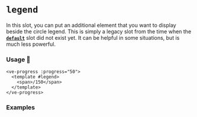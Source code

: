 # `legend`

In this slot, you can put an additional element that you want to display beside the circle legend.
This is simply a legacy slot from the time when the [**`default`**](default.md) slot did not exist yet.
It can be helpful in some situations, but is much less powerful.

### Usage 📜

```vue
<ve-progress :progress="50">
  <template #legend>
    <span>/150</span>
  </template>
</ve-progress>
```

### Examples

<example-container>
<template #default="{ loading, slider, noData, determinate }">
<v-e-p :progress="slider" :loading="loading"
        :no-data="noData"
        :determinate="determinate">
  <template #legend>
    <span> / 100</span>
  </template>
</v-e-p>
<v-e-p :progress="slider" :loading="loading"
        :no-data="noData"
        :determinate="determinate">
  <template #legend>
    <div> / 100</div>
  </template>
</v-e-p>
</template>
<template #code="{ progress }">
<CodeGroup>
<CodeGroupItem >

```vue:no-v-pre
<template>
  <ve-progress :progress="{{ progress }}">
     <template #legend>
        <span> / 100</span>
     </template>
  </ve-progress>
  <ve-progress :progress="{{ progress }}">
     <template #legend>
        <div> / 100</div>
     </template>
  </ve-progress>
</template>
```

</CodeGroupItem>
</CodeGroup>
</template>
</example-container>
